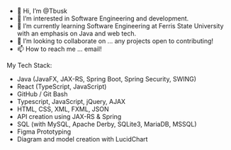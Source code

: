- 👋 Hi, I’m @Tbusk
- 👀 I’m interested in Software Engineering and development.
- 🌱 I’m currently learning Software Engineering at Ferris State University with an emphasis on Java and web tech. 
- 💞️ I’m looking to collaborate on ... any projects open to contributing!
- 📫 How to reach me ... email!

My Tech Stack:
- Java (JavaFX, JAX-RS, Spring Boot, Spring Security, SWING)
- React (TypeScript, JavaScript)
- GitHub / Git Bash
- Typescript, JavaScript, jQuery, AJAX
- HTML, CSS, XML, FXML, JSON
- API creation using JAX-RS & Spring
- SQL (with MySQL, Apache Derby, SQLite3, MariaDB, MSSQL)
- Figma Prototyping
- Diagram and model creation with LucidChart

<!---
Tbusk/Tbusk is a ✨ special ✨ repository because its `README.md` (this file) appears on your GitHub profile.
You can click the Preview link to take a look at your changes.
--->
